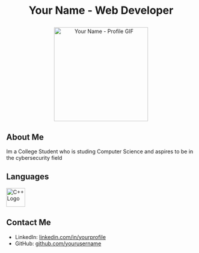 # <p align="center">Your Name - Web Developer</p>
<p align="center">
  <img src="https://miro.medium.com/v2/resize:fit:640/format:webp/0*F4t8-xz-b98ZcvEH.gif" alt="Your Name - Profile GIF" width="250">
</p>

## About Me
Im a College Student who is studing Computer Science and aspires to be in the cybersecurity field


## Languages
<img src="https://raw.githubusercontent.com/isocpp/logos/master/cpp_logo.png" alt="C++ Logo" width="50">

## Contact Me
- LinkedIn: [linkedin.com/in/yourprofile](https:/www.linkedin.com/in/nasir-nolan)
- GitHub: [github.com/yourusername](https://github.com/yourusername)
